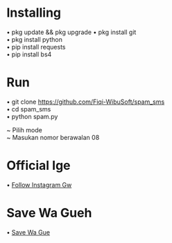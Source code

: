 # Installing

• pkg update && pkg upgrade 
• pkg install git<br>
• pkg install python<br>
• pip install requests<br>
• pip install bs4<br>

# Run

• git clone https://github.com/Fiqi-WibuSoft/spam_sms<br>
• cd spam_sms<br>
• python spam.py<br>

~ Pilih mode<br>
~ Masukan nomor berawalan 08<br>

# Official Ige

• <a href="//instagram.com/hyputganz_">Follow Instagram Gw</a>

# Save Wa Gueh

• <a href="//wa.me/+6283125187277">Save Wa Gue</a>
